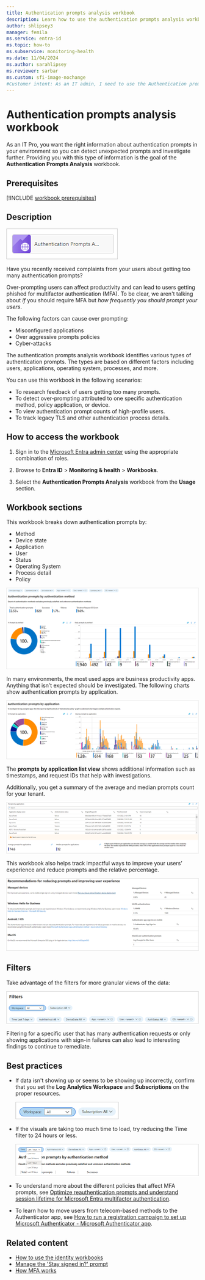 ```yaml
---
title: Authentication prompts analysis workbook
description: Learn how to use the authentication prompts analysis workbook in Microsoft Entra ID to investigate users getting too many MFA prompts.
author: shlipsey3
manager: femila
ms.service: entra-id
ms.topic: how-to
ms.subservice: monitoring-health
ms.date: 11/04/2024
ms.author: sarahlipsey
ms.reviewer: sarbar
ms.custom: sfi-image-nochange
#Customer intent: As an IT admin, I need to use the Authentication prompts analysis workbook to investigate why users are getting too many authentication prompts so I can improve their experience and make sure MFA is working properly.
---
```


# Authentication prompts analysis workbook

As an IT Pro, you want the right information about authentication prompts in your environment so you can detect unexpected prompts and investigate further. Providing you with this type of information is the goal of the **Authentication Prompts Analysis** workbook. 

## Prerequisites

[!INCLUDE [workbook prerequisites](../../includes/workbook-prerequisites.md)]

## Description

![Workbook category](./media/workbook-authentication-prompts-analysis/workbook-category.png)

Have you recently received complaints from your users about getting too many authentication prompts?

Over-prompting users can affect productivity and can lead to users getting phished for multifactor authentication (MFA). To be clear, we aren't talking about *if* you should require MFA but *how frequently you should prompt your users*.

The following factors can cause over prompting:

- Misconfigured applications
- Over aggressive prompts policies 
- Cyber-attacks 
 
The authentication prompts analysis workbook identifies various types of authentication prompts. The types are based on different factors including users, applications, operating system, processes, and more.

You can use this workbook in the following scenarios:

- To research feedback of users getting too many prompts.
- To detect over-prompting attributed to one specific authentication method, policy application, or device.
- To view authentication prompt counts of high-profile users.
- To track legacy TLS and other authentication process details.

## How to access the workbook

1. Sign in to the [Microsoft Entra admin center](https://entra.microsoft.com) using the appropriate combination of roles.

1. Browse to **Entra ID** > **Monitoring & health** > **Workbooks**.

1. Select the **Authentication Prompts Analysis** workbook from the **Usage** section.

## Workbook sections

This workbook breaks down authentication prompts by: 

- Method
- Device state
- Application
- User
- Status
- Operating System
- Process detail
- Policy

![Authentication prompts by authentication method](./media/workbook-authentication-prompts-analysis/authentication-prompts-by-authentication-method.png)

In many environments, the most used apps are business productivity apps. Anything that isn’t expected should be investigated. The following charts show authentication prompts by application.

![Authentication prompts by application](./media/workbook-authentication-prompts-analysis/authentication-prompts-by-application.png)

The **prompts by application list view** shows additional information such as timestamps, and request IDs that help with investigations.

Additionally, you get a summary of the average and median prompts count for your tenant. 

![Prompts by application](./media/workbook-authentication-prompts-analysis/prompts-by-authentication-method.png)

This workbook also helps track impactful ways to improve your users’ experience and reduce prompts and the relative percentage.  

![Recommendations for reducing prompts](./media/workbook-authentication-prompts-analysis/recommendations-for-reducing-prompts.png)

 
## Filters

Take advantage of the filters for more granular views of the data: 

![Filter](./media/workbook-authentication-prompts-analysis/filters.png)

Filtering for a specific user that has many authentication requests or only showing applications with sign-in failures can also lead to interesting findings to continue to remediate. 

## Best practices

- If data isn't showing up or seems to be showing up incorrectly, confirm that you set the **Log Analytics Workspace** and **Subscriptions** on the proper resources.

    ![Set workspace and subscriptions](./media/workbook-authentication-prompts-analysis/workspace-and-subscriptions.png)

- If the visuals are taking too much time to load, try reducing the Time filter to 24 hours or less.

    ![Set filter](./media/workbook-authentication-prompts-analysis/set-filter.png)

- To understand more about the different policies that affect MFA prompts, see [Optimize reauthentication prompts and understand session lifetime for Microsoft Entra multifactor authentication](~/identity/authentication/concepts-azure-multi-factor-authentication-prompts-session-lifetime.md). 

- To learn how to move users from telecom-based methods to the Authenticator app, see [How to run a registration campaign to set up Microsoft Authenticator - Microsoft Authenticator app](~/identity/authentication/how-to-mfa-registration-campaign.md).

## Related content

- [How to use the identity workbooks](howto-use-workbooks.md)
- [Manage the 'Stay signed in?' prompt](../../fundamentals/how-to-manage-stay-signed-in-prompt.yml)
- [How MFA works](../authentication/concept-mfa-howitworks.md)